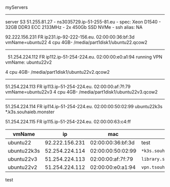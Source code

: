 myServers

---

server S3 51.255.81.27 - ns3035729.ip-51-255-81.eu - spec: Xeon D1540 - 32GB DDR3 ECC 2133MHz - 2x 450Gb SSD NVMe - ssh alias: NA


92.222.156.231 FR ip231.ip-92-222-156.eu. 02:00:00:36:bf:3d vmName=ubuntu22
4 cpu 4GB- /media/part1disk1/ubuntu22.qcow2

----
 
51.254.224.112 FR ip112.ip-51-254-224.eu. 02:00:00:e0:a1:94 running VPN vmName: ubuntu22v2 

4 cpu 4GB- /media/part1disk1/ubuntu22v2.qcow2

----

51.254.224.113 FR ip113.ip-51-254-224.eu. 02:00:00:af:7f:79 vmName=ubuntu22v3
4 cpu 4GB-  /media/part1disk1/ubuntu22v3.qcow2


----

51.254.224.114 FR ip114.ip-51-254-224.eu. 02:00:00:50:02:99 
ubuntu22k3s  *.k3s.souhaieb.monster

51.254.224.115 FR ip115.ip-51-254-224.eu. 02:00:00:63:c4:ff


| vmName | ip | mac|website|
|--------|----|----|-----|
|ubuntu22|92.222.156.231|02:00:00:36:bf:3d|test|
|ubuntu22k3s|52.254.224.114|02:00:00:50:02:99|`*k3s.souhaieb.monster`|
|ubuntu22v3|51.254.224.113|02:00:00:af:7f:79|`library.souhaiebtarhouni.xyz`|
|ubuntu22v2|51.254.224.112|02:00:00:e0:a1:94|`vpn.tsouhaieb.xyz`|

test


